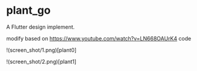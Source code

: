 # plant_go

A Flutter design implement.

modify based on https://www.youtube.com/watch?v=LN668OAUrK4 code


!(screen_shot/1.png)[plant0]

!(screen_shot/2.png)[plant1]
